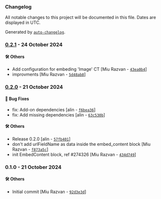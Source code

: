 ### Changelog

All notable changes to this project will be documented in this file. Dates are displayed in UTC.

Generated by [`auto-changelog`](https://github.com/CookPete/auto-changelog).

### [0.2.1](https://github.com/eea/volto-embed-content/compare/0.2.0...0.2.1) - 24 October 2024

#### :hammer_and_wrench: Others

- Add configuration for embeding 'Image' CT [Miu Razvan - [`43ea0b4`](https://github.com/eea/volto-embed-content/commit/43ea0b426968b2f27d20f4917dabbf346430e603)]
- improvments [Miu Razvan - [`5d48ab8`](https://github.com/eea/volto-embed-content/commit/5d48ab816b3c27a269a23c084212262f7020e72f)]
### [0.2.0](https://github.com/eea/volto-embed-content/compare/0.1.0...0.2.0) - 21 October 2024

#### :bug: Bug Fixes

- fix: Add-on dependencies [alin - [`f6bea36`](https://github.com/eea/volto-embed-content/commit/f6bea36576ab622679eb4162b6f3e3e3efb4588f)]
- fix: Add missing dependencies [alin - [`63c530b`](https://github.com/eea/volto-embed-content/commit/63c530b73c22dfef5019e0a9be62c352cdf8fc6c)]

#### :hammer_and_wrench: Others

- Release 0.2.0 [alin - [`57fb401`](https://github.com/eea/volto-embed-content/commit/57fb401b049c39c3f723148887577a6ba7493bb7)]
- don't add urlFieldName as data inside the embed_content block [Miu Razvan - [`f873a5c`](https://github.com/eea/volto-embed-content/commit/f873a5c0f8d43108cfa23ed046b151bee00cef31)]
- init EmbedContent block, ref #274326 [Miu Razvan - [`434d749`](https://github.com/eea/volto-embed-content/commit/434d7491aa6a3cdf1123b39feef388069e3a5c7d)]
### 0.1.0 - 21 October 2024

#### :hammer_and_wrench: Others

- Initial commit [Miu Razvan - [`92d3e3d`](https://github.com/eea/volto-embed-content/commit/92d3e3d31c6d8b823213507f9a1a525dda11bca1)]
